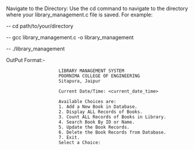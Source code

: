 Navigate to the Directory: Use the cd command to navigate to the directory where your library_management.c file is saved. For example:

--       cd path/to/your/directory

--      gcc library_management.c -o library_management

--      ./library_management

OutPut Format:-

                        LIBRARY MANAGEMENT SYSTEM
                        POORNIMA COLLEGE OF ENGINEERING
                        Sitapura, Jaipur

                        Current Date/Time: <current_date_time>

                        Available Choices are:
                        1. Add a New Book in Database.
                        2. Display ALL Records of Books.
                        3. Count ALL Records of Books in Library.
                        4. Search Book By ID or Name.
                        5. Update the Book Records.
                        6. Delete the Book Records from Database.
                        7. Exit.
                        Select a Choice:
